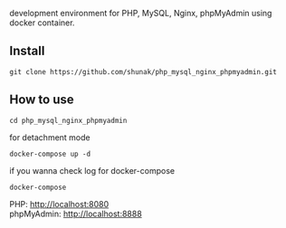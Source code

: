 development environment for PHP, MySQL, Nginx, phpMyAdmin using docker container.
## Install
```
git clone https://github.com/shunak/php_mysql_nginx_phpmyadmin.git
```
## How to use
```
cd php_mysql_nginx_phpmyadmin
```
for detachment mode
```
docker-compose up -d
```
if you wanna check log for docker-compose
```
docker-compose
```
PHP: [http://localhost:8080](http://localhost:8080) <br>
phpMyAdmin: [http://localhost:8888](http://localhost:8888)


